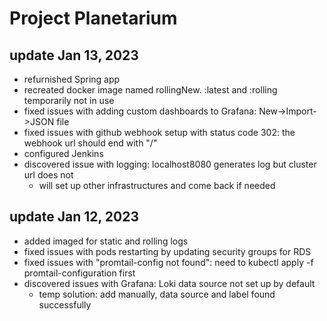 # Project Planetarium 

## update Jan 13, 2023
- refurnished Spring app 
- recreated docker image named rollingNew. :latest and :rolling temporarily not in use
- fixed issues with adding custom dashboards to Grafana: New->Import->JSON file
- fixed issues with github webhook setup with status code 302: the webhook url should end with "/"
- configured Jenkins
- discovered issue with logging: localhost8080 generates log but cluster url does not
    - will set up other infrastructures and come back if needed








## update Jan 12, 2023
- added imaged for static and rolling logs
- fixed issues with pods restarting by updating security groups for RDS
- fixed issues with "promtail-config not found": need to kubectl apply -f promtail-configuration first
- discovered issues with Grafana: Loki data source not set up by default
    - temp solution: add manually, data source and label found successfully